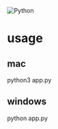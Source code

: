 ![Python](https://img.shields.io/badge/python-3670A0?style=for-the-badge&logo=python&logoColor=ffdd54)

# usage
## mac
python3 app.py

## windows
python app.py
